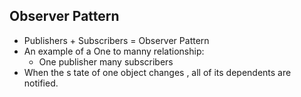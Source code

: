 ## Observer Pattern
- Publishers + Subscribers = Observer Pattern
- An example of a One to manny relationship: 
    - One publisher many subscribers
- When the s tate of one object changes , all of its dependents are notified.